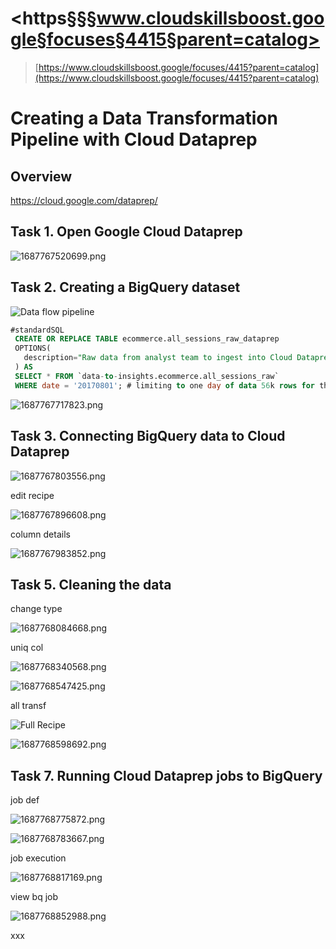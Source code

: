 # <https§§§www.cloudskillsboost.google§focuses§4415§parent=catalog>

> [https://www.cloudskillsboost.google/focuses/4415?parent=catalog](https://www.cloudskillsboost.google/focuses/4415?parent=catalog)

# Creating a Data Transformation Pipeline with Cloud Dataprep

## Overview

https://cloud.google.com/dataprep/

## Task 1. Open Google Cloud Dataprep

![1687767520699.png](./1687767520699.png)

## Task 2. Creating a BigQuery dataset

![Data flow pipeline](https://cdn.qwiklabs.com/O2n0exH9RUENSsK99EJIUKFgk%2BX8HlTC95mpNxwqZcM%3D)



```sql
#standardSQL
 CREATE OR REPLACE TABLE ecommerce.all_sessions_raw_dataprep
 OPTIONS(
   description="Raw data from analyst team to ingest into Cloud Dataprep"
 ) AS
 SELECT * FROM `data-to-insights.ecommerce.all_sessions_raw`
 WHERE date = '20170801'; # limiting to one day of data 56k rows for this lab
```


 ![1687767717823.png](./1687767717823.png)



## Task 3. Connecting BigQuery data to Cloud Dataprep

 ![1687767803556.png](./1687767803556.png)


edit recipe

 ![1687767896608.png](./1687767896608.png)

column details

 ![1687767983852.png](./1687767983852.png)



## Task 5. Cleaning the data

change type

 ![1687768084668.png](./1687768084668.png)


uniq col

 ![1687768340568.png](./1687768340568.png)

 ![1687768547425.png](./1687768547425.png)


all transf

![Full Recipe](https://cdn.qwiklabs.com/rwbA5QmJRqmecUoGAhlAUNPBXlyJsBdSxYeqz4X7M%2F8%3D)



 ![1687768598692.png](./1687768598692.png)



## Task 7. Running Cloud Dataprep jobs to BigQuery

job def

 ![1687768775872.png](./1687768775872.png)

 ![1687768783667.png](./1687768783667.png)


job execution

 ![1687768817169.png](./1687768817169.png)


view bq job

 ![1687768852988.png](./1687768852988.png)




xxx
